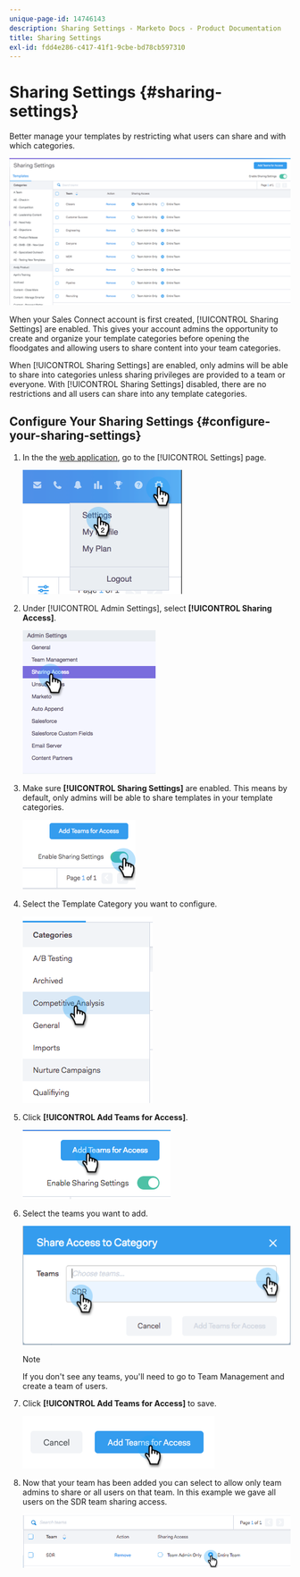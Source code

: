```yaml
---
unique-page-id: 14746143
description: Sharing Settings - Marketo Docs - Product Documentation
title: Sharing Settings
exl-id: fdd4e286-c417-41f1-9cbe-bd78cb597310
---
```

# Sharing Settings {#sharing-settings}

Better manage your templates by restricting what users can share and with which categories.

![](assets/main.png)

When your Sales Connect account is first created, [!UICONTROL Sharing Settings] are enabled. This gives your account admins the opportunity to create and organize your template categories before opening the floodgates and allowing users to share content into your team categories.

When [!UICONTROL Sharing Settings] are enabled, only admins will be able to share into categories unless sharing privileges are provided to a team or everyone. With [!UICONTROL Sharing Settings] disabled, there are no restrictions and all users can share into any template categories.

## Configure Your Sharing Settings {#configure-your-sharing-settings}

1. In the the [web application](https://toutapp.com/login), go to the [!UICONTROL Settings] page.

   ![](assets/one-2.png)

1. Under [!UICONTROL Admin Settings], select **[!UICONTROL Sharing Access]**.

   ![](assets/two-2.png)

1. Make sure **[!UICONTROL Sharing Settings]** are enabled. This means by default, only admins will be able to share templates in your template categories.

   ![](assets/three-2.png)

1. Select the Template Category you want to configure.

   ![](assets/four-2.png)

1. Click **[!UICONTROL Add Teams for Access]**.

   ![](assets/five-2.png)

1. Select the teams you want to add.

   ![](assets/six-1.png)

   >[!NOTE]
   >
   >If you don't see any teams, you'll need to go to Team Management and create a team of users.

1. Click **[!UICONTROL Add Teams for Access]** to save.

   ![](assets/seven-1.png)

1. Now that your team has been added you can select to allow only team admins to share or all users on that team. In this example we gave all users on the SDR team sharing access.

   ![](assets/eight-1.png)

